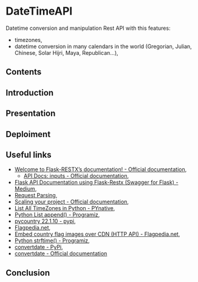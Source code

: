 # DateTimeAPI

Datetime conversion and manipulation Rest API with this features:

* timezones,
* datetime conversion in many calendars in the world (Gregorian, Julian, Chinese, Solar Hijri, Maya, Republican...),

## Contents

## Introduction

## Presentation

## Deploiment

## Useful links

* [Welcome to Flask-RESTX’s documentation! - Official documentation](https://flask-restx.readthedocs.io/en/latest/),
     * [API Docs: inputs - Official documentation](https://flask-restful.readthedocs.io/en/latest/api.html#inputs),
* [Flask API Documentation using Flask-Restx (Swagger for Flask) - Medium](https://abhtri.medium.com/flask-api-documentation-using-flask-restx-swagger-for-flask-84be13d70e0),
* [Request Parsing](https://flask-restful.readthedocs.io/en/latest/reqparse.html),
* [Scaling your project - Official documentation](https://flask-restx.readthedocs.io/en/latest/scaling.html),
* [List All TimeZones in Python - PYnative](https://pynative.com/list-all-timezones-in-python/#h-get-list-of-all-timezones-name),
* [Python List append() - Programiz](https://www.programiz.com/python-programming/methods/list/append),
* [pycountry 22.1.10 - pypi](https://pypi.org/project/pycountry/),
* [Flagpedia.net](https://flagpedia.net),
* [Embed country flag images over CDN (HTTP API) - Flagpedia.net](https://flagpedia.net/download/api),
* [Python strftime() - Programiz](https://www.programiz.com/python-programming/datetime/strftime),
* [convertdate - PyPi](https://pypi.org/project/convertdate/),
* [convertdate - Official documentation](https://convertdate.readthedocs.io/en/latest/index.html)

## Conclusion
